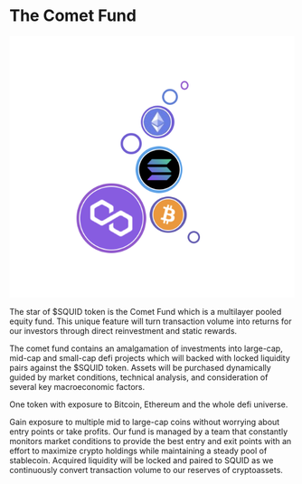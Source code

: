 # The Comet Fund

![](../.gitbook/assets/image.png)

The star of $SQUID token is the Comet Fund which is a multilayer pooled equity fund. This unique feature will turn transaction volume into returns for our investors through direct reinvestment and static rewards.

The comet fund contains an amalgamation of investments into large-cap, mid-cap and small-cap defi projects which will backed with locked liquidity pairs against the $SQUID token. Assets will be purchased dynamically guided by market conditions, technical analysis, and consideration of several  key macroeconomic factors.

&#x20;

One token with exposure to Bitcoin, Ethereum and the whole defi universe.

Gain exposure to multiple mid to large-cap coins without worrying about entry points or take profits. Our fund is managed by a team that constantly monitors market conditions to provide the best entry and exit points with an effort to maximize crypto holdings while maintaining a steady pool of stablecoin. Acquired liquidity will be locked and paired to SQUID as we continuously convert transaction volume to our reserves of cryptoassets.
